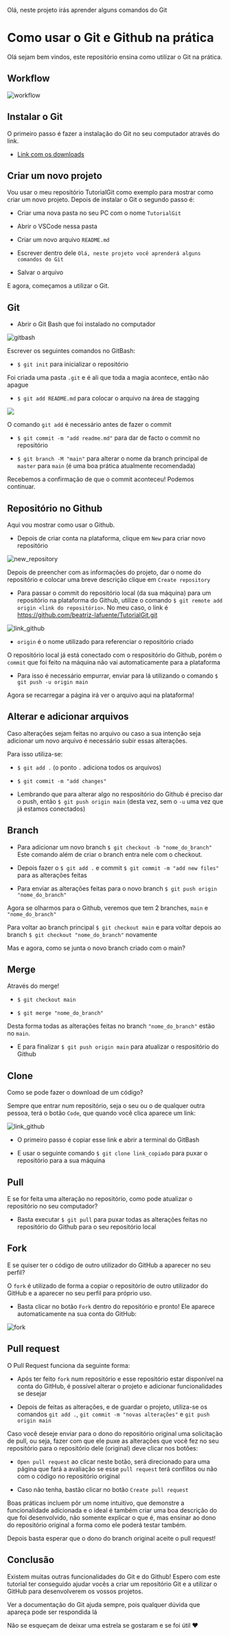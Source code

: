 Olá, neste projeto irás aprender alguns comandos do Git
# Como usar o Git e Github na prática

Olá sejam bem vindos, este repositório ensina como utilizar o Git na prática.

## Workflow

![workflow](https://user-images.githubusercontent.com/121397357/209671168-8812a5b2-b13e-4502-8e7d-d4a113e28525.png)

## Instalar o Git
O primeiro passo é fazer a instalação do Git no seu computador através do link.
* [Link com os downloads](https://git-scm.com/downloads)

## Criar um novo projeto

Vou usar o meu repositório TutorialGit como exemplo para mostrar como criar um novo projeto. 
Depois de instalar o Git o segundo passo é:

* Criar uma nova pasta no seu PC com o nome `TutorialGit`

* Abrir o VSCode nessa pasta

* Criar um novo arquivo `README.md`

* Escrever dentro dele `Olá, neste projeto você aprenderá alguns comandos do Git`

* Salvar o arquivo

E agora, começamos a utilizar o Git.

## Git

* Abrir o Git Bash que foi instalado no computador

![gitbash](https://user-images.githubusercontent.com/121397357/209668647-6efb0668-97ad-4424-89f7-68b8daf6493e.png)

Escrever os seguintes comandos no GitBash:

* `$ git init` para inicializar o repositório

Foi criada uma pasta `.git` e é ali que toda a magia acontece, então não apague

* `$ git add README.md` para colocar o arquivo na área de stagging

<img src="https://i1.wp.com/www.markus-gattol.name/misc/mm/si/content/git_git_add.png">

O comando `git add` é necessário antes de fazer o commit

* `$ git commit -m "add readme.md"` para dar de facto o commit no repositório

* `$ git branch -M "main"` para alterar o nome da branch principal de `master` para `main` (é uma boa prática atualmente recomendada)

Recebemos a confirmação de que o commit aconteceu! Podemos continuar.

## Repositório no Github

Aqui vou mostrar como usar o Github.

* Depois de criar conta na plataforma, clique em `New` para criar novo repositório

![new_repository](https://user-images.githubusercontent.com/121397357/209675373-01c1e926-d573-4404-a599-e07260666f96.png)

Depois de preencher com as informações do projeto, dar o nome do repositório e colocar uma breve descrição clique em `Create repository`

* Para passar o commit do repositório local (da sua máquina) para um repositório na plataforma do Github, utilize o comando `$ git remote add origin <link do repositório>`. No meu caso, o link é https://github.com/beatriz-lafuente/TutorialGit.git

![link_github](https://user-images.githubusercontent.com/121397357/209676821-b1ebfdee-275d-42b3-9376-56b7d979fc54.png)

* `origin` é o nome utilizado para referenciar o repositório criado

O repositório local já está conectado com o respositório do Github, porém o `commit` que foi feito na máquina não vai automaticamente para a plataforma

* Para isso é necessário empurrar, enviar para lá utilizando o comando `$ git push -u origin main`

Agora se recarregar a página irá ver o arquivo aqui na plataforma!

## Alterar e adicionar arquivos

Caso alterações sejam feitas no arquivo ou caso a sua intenção seja adicionar um novo arquivo é necessário subir essas alterações.

Para isso utiliza-se:

* `$ git add .` (o ponto `.` adiciona todos os arquivos)

* `$ git commit -m "add changes"`

* Lembrando que para alterar algo no respositório do Github é preciso dar o push, então `$ git push origin main` (desta vez, sem o `-u` uma vez que já estamos conectados)

## Branch

* Para adicionar um novo branch `$ git checkout -b "nome_do_branch"`
Este comando além de criar o branch entra nele com o checkout.

* Depois fazer o `$ git add .` e commit `$ git commit -m "add new files"` para as alterações feitas

* Para enviar as alterações feitas para o novo branch `$ git push origin "nome_do_branch"`

Agora se olharmos para o Github, veremos que tem 2 branches, `main` e `"nome_do_branch"`

Para voltar ao branch principal `$ git checkout main` e para voltar depois ao branch `$ git checkout "nome_do_branch"` novamente

Mas e agora, como se junta o novo branch criado com o main?

## Merge

Através do merge!

* `$ git checkout main`

* `$ git merge "nome_do_branch"`

Desta forma todas as alterações feitas no branch `"nome_do_branch"` estão no `main`.

* E para finalizar `$ git push origin main` para atualizar o respositório do Github

## Clone

Como se pode fazer o download de um código?

Sempre que entrar num repositório, seja o seu ou o de qualquer outra pessoa, terá o botão `Code`, que quando você clica aparece um link:

![link_github](https://user-images.githubusercontent.com/121397357/209736505-4ae96201-553b-47e3-9c58-868df0e49113.png)

* O primeiro passo é copiar esse link e abrir a terminal do GitBash

* E usar o seguinte comando `$ git clone link_copiado` para puxar o repositório para a sua máquina

## Pull

E se for feita uma alteração no repositório, como pode atualizar o repositório no seu computador?

* Basta executar `$ git pull` para puxar todas as alterações feitas no repositório do Github para o seu repositório local

## Fork

E se quiser ter o código de outro utilizador do GitHub a aparecer no seu perfil?

O `fork` é utilizado de forma a copiar o repositório de outro utilizador do GitHub e a aparecer no seu perfil para próprio uso.

* Basta clicar no botão `Fork` dentro do repositório e pronto! Ele aparece automaticamente na sua conta do GitHub:

![fork](https://user-images.githubusercontent.com/121397357/209737841-713501c3-b64a-42fe-b30c-6920fc28245c.png)

## Pull request

O Pull Request funciona da seguinte forma:

* Após ter feito `fork` num repositório e esse repositório estar disponível na conta do GitHub, é possível alterar o projeto e adicionar funcionalidades se desejar

* Depois de feitas as alterações, e de guardar o projeto, utiliza-se os comandos `git add .`, `git commit -m "novas alterações"` e `git push origin main`

Caso você deseje enviar para o dono do repositório original uma solicitação de pull, ou seja, fazer com que ele puxe as alterações que você fez no seu repositório para o repositório dele (original) deve clicar nos botões:

* `Open pull request`
ao clicar neste botão, será direcionado para uma página que fará a avaliação se esse `pull request` terá conflitos ou não com o código no repositório original

* Caso não tenha, bastão clicar no botão `Create pull request`

Boas práticas incluem pôr um nome intuitivo, que demonstre a funcionalidade adicionada e o ideal é também criar uma boa descrição do que foi desenvolvido, não somente explicar o que é, mas ensinar ao dono do repositório original a forma como ele poderá testar também.

Depois basta esperar que o dono do branch original aceite o pull request!

## Conclusão

Existem muitas outras funcionalidades do Git e do Github! 
Espero com este tutorial ter conseguido ajudar vocês a criar um repositório Git e a utilizar o GitHub para desenvolverem os vossos projetos.

Ver a documentação do Git ajuda sempre, pois qualquer dúvida que apareça pode ser respondida lá

Não se esqueçam de deixar uma estrela se gostaram e se foi útil ❤
